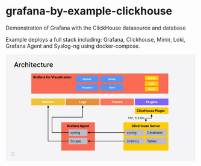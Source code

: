 # grafana-by-example-clickhouse
Demonstration of Grafana with the ClickHouse datasource and database

Example deploys a full stack including: Grafana, Clickhouse, Mimir, Loki, Grafana Agent and Syslog-ng using docker-compose.

![Deployment Architecture](https://github.com/grafana/grafana-by-example-clickhouse/blob/main/images/architecture1.png)
